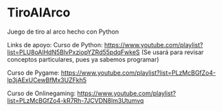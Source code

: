 # TiroAlArco
Juego de tiro al arco hecho con Python

Links de apoyo:
Curso de Python: https://www.youtube.com/playlist?list=PLU8oAlHdN5BlvPxziopYZRd55pdqFwkeS (Se usará para revisar conceptos particulares, pues ya sabemos programar)

Curso de Pygame: https://www.youtube.com/playlist?list=PLzMcBGfZo4-lp3jAExUCewBfMx3UZFkh5

Curso de Onlinegaming: https://www.youtube.com/playlist?list=PLzMcBGfZo4-kR7Rh-7JCVDN8lm3Utumvq
